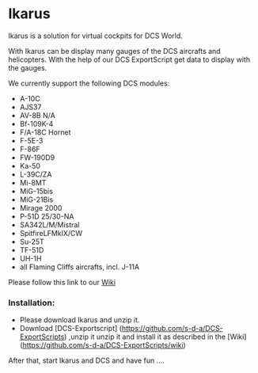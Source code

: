 # Ikarus

Ikarus is a solution for virtual cockpits for DCS World.

With Ikarus can be display many gauges of the DCS aircrafts and helicopters. With the help of our DCS ExportScript get data to display with the gauges.

We currently support the following DCS modules:
- A-10C
- AJS37
- AV-8B N/A
- Bf-109K-4
- F/A-18C Hornet
- F-5E-3
- F-86F
- FW-190D9
- Ka-50
- L-39C/ZA
- Mi-8MT
- MiG-15bis
- MiG-21Bis
- Mirage 2000
- P-51D 25/30-NA
- SA342L/M/Mistral
- SpitfireLFMkIX/CW
- Su-25T
- TF-51D
- UH-1H
- all Flaming Cliffs aircrafts, incl. J-11A

Please follow this link to our [Wiki](https://github.com/s-d-a/Ikarus/wiki)

### Installation:

- Please download Ikarus and unzip it.
- Download [DCS-Exportscript] (https://github.com/s-d-a/DCS-ExportScripts) ,unzip it unzip it and install it as described in the [Wiki] (https://github.com/s-d-a/DCS-ExportScripts/wiki)

After that, start Ikarus and DCS and have fun ....